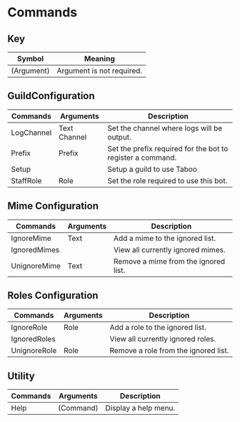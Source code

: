 # Commands

## Key 
| Symbol      | Meaning                        |
| ----------- | ------------------------------ |
| (Argument)  | Argument is not required.      |

## GuildConfiguration
| Commands   | Arguments    | Description                                                |
| ---------- | ------------ | ---------------------------------------------------------- |
| LogChannel | Text Channel | Set the channel where logs will be output.                 |
| Prefix     | Prefix       | Set the prefix required for the bot to register a command. |
| Setup      |              | Setup a guild to use Taboo                                 |
| StaffRole  | Role         | Set the role required to use this bot.                     |

## Mime Configuration
| Commands     | Arguments | Description                          |
| ------------ | --------- | ------------------------------------ |
| IgnoreMime   | Text      | Add a mime to the ignored list.      |
| IgnoredMimes |           | View all currently ignored mimes.    |
| UnignoreMime | Text      | Remove a mime from the ignored list. |

## Roles Configuration
| Commands     | Arguments | Description                          |
| ------------ | --------- | ------------------------------------ |
| IgnoreRole   | Role      | Add a role to the ignored list.      |
| IgnoredRoles |           | View all currently ignored roles.    |
| UnignoreRole | Role      | Remove a role from the ignored list. |

## Utility
| Commands | Arguments | Description          |
| -------- | --------- | -------------------- |
| Help     | (Command) | Display a help menu. |

